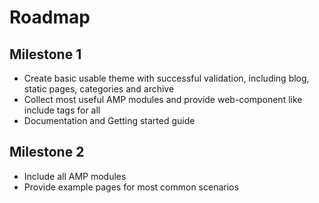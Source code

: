 # Roadmap

## Milestone 1

- Create basic usable theme with successful validation, including blog, static pages, categories and archive
- Collect most useful AMP modules and provide web-component like include tags for all
- Documentation and Getting started guide

## Milestone 2

- Include all AMP modules
- Provide example pages for most common scenarios